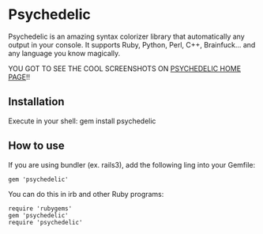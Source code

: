# Psychedelic

Psychedelic is an amazing syntax colorizer library that automatically any output in your console. It supports Ruby, Python, Perl, C++, Brainfuck... and any language you know magically.

YOU GOT TO SEE THE COOL SCREENSHOTS ON [PSYCHEDELIC HOME PAGE](http://miaout17.github.com/psychedelic/)!!

## Installation

Execute in your shell:
    gem install psychedelic

## How to use

If you are using bundler (ex. rails3), add the following ling into your Gemfile:

    gem 'psychedelic'
You can do this in irb and other Ruby programs:

    require 'rubygems'
    gem 'psychedelic'
    require 'psychedelic'

